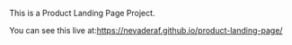 This is a Product Landing Page Project.

You can see this live at:https://nevaderaf.github.io/product-landing-page/

